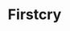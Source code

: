 ---
title: "Firstcry"
url: /uttarakhand/firstcry-jwalapur-railway-station-haridwar-bypass-road/
shop: baby goods
---